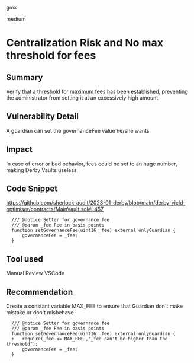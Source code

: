 gmx

medium

# Centralization Risk and No max threshold for fees

## Summary

Verify that a threshold for maximum fees has been established, preventing the administrator from setting it at an excessively high amount.

## Vulnerability Detail

A guardian can set the governanceFee value he/she wants

## Impact

In case of error or bad behavior, fees could be set to an huge number, making Derby Vaults useless

## Code Snippet

https://github.com/sherlock-audit/2023-01-derby/blob/main/derby-yield-optimiser/contracts/MainVault.sol#L457 

```solidity 
  /// @notice Setter for governance fee
  /// @param _fee Fee in basis points
  function setGovernanceFee(uint16 _fee) external onlyGuardian {
      governanceFee = _fee;
  }
```

## Tool used

Manual Review
VSCode

## Recommendation

Create a constant variable MAX_FEE to ensure that Guardian don't make mistake or don't misbehave
```solidity 
  /// @notice Setter for governance fee
  /// @param _fee Fee in basis points
  function setGovernanceFee(uint16 _fee) external onlyGuardian {
  +   require(_fee <= MAX_FEE ,"_fee can't be higher than the threshold");
      governanceFee = _fee;
  }
```
